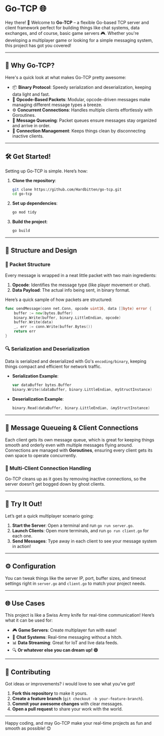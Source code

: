 
# Go-TCP 🌐

Hey there! 👋 Welcome to **Go-TCP** – a flexible Go-based TCP server and client framework perfect for building things like chat systems, data exchanges, and of course, basic game servers 🎮. Whether you're developing a multiplayer game or looking for a simple messaging system, this project has got you covered!

---

## 🚀 Why Go-TCP?

Here's a quick look at what makes Go-TCP pretty awesome:

- 📦 **Binary Protocol**: Speedy serialization and deserialization, keeping data light and fast.
- 🔄 **Opcode-Based Packets**: Modular, opcode-driven messages make managing different message types a breeze.
- ⚙️ **Concurrent Connections**: Handles multiple clients effortlessly with Goroutines.
- 📨 **Message Queueing**: Packet queues ensure messages stay organized and arrive in order.
- 🔗 **Connection Management**: Keeps things clean by disconnecting inactive clients.

---

## 🛠 Get Started!

Setting up Go-TCP is simple. Here’s how:

1. **Clone the repository**:

    ```bash
    git clone https://github.com/Hardbitten/go-tcp.git
    cd go-tcp
    ```

2. **Set up dependencies**:

    ```bash
    go mod tidy
    ```

3. **Build the project**:

    ```bash
    go build
    ```

---

## 🎨 Structure and Design

### 📑 Packet Structure

Every message is wrapped in a neat little packet with two main ingredients:

1. **Opcode**: Identifies the message type (like player movement or chat).
2. **Data Payload**: The actual info being sent, in binary format.

Here’s a quick sample of how packets are structured:

```go
func sendMessage(conn net.Conn, opcode uint16, data []byte) error {
    buffer := new(bytes.Buffer)
    binary.Write(buffer, binary.LittleEndian, opcode)
    buffer.Write(data)
    _, err := conn.Write(buffer.Bytes())
    return err
}
```

### 🔍 Serialization and Deserialization

Data is serialized and deserialized with Go's `encoding/binary`, keeping things compact and efficient for network traffic.

- **Serialization Example**:

    ```go
    var dataBuffer bytes.Buffer
    binary.Write(&dataBuffer, binary.LittleEndian, myStructInstance)
    ```

- **Deserialization Example**:

    ```go
    binary.Read(dataBuffer, binary.LittleEndian, &myStructInstance)
    ```

---

## 🔄 Message Queueing & Client Connections

Each client gets its own message queue, which is great for keeping things smooth and orderly even with multiple messages flying around. Connections are managed with **Goroutines**, ensuring every client gets its own space to operate concurrently.

### 🤹 Multi-Client Connection Handling

Go-TCP cleans up as it goes by removing inactive connections, so the server doesn’t get bogged down by ghost clients.

---

## 🧪 Try It Out!

Let’s get a quick multiplayer scenario going:

1. **Start the Server**: Open a terminal and run `go run server.go`.
2. **Launch Clients**: Open more terminals, and run `go run client.go` for each one.
3. **Send Messages**: Type away in each client to see your message system in action!

---

## ⚙️ Configuration

You can tweak things like the server IP, port, buffer sizes, and timeout settings right in `server.go` and `client.go` to match your project needs.

---

## 🌐 Use Cases

This project is like a Swiss Army knife for real-time communication! Here’s what it can be used for:

- 🎮 **Game Servers**: Create multiplayer fun with ease!
- 💬 **Chat Systems**: Real-time messaging without a hitch.
- 📊 **Data Streaming**: Great for IoT and live data feeds.
- 🔍 **Or whatever else you can dream up! 😄**

---

## 🤝 Contributing

Got ideas or improvements? i would love to see what you’ve got!

1. **Fork this repository** to make it yours.
2. **Create a feature branch** (`git checkout -b your-feature-branch`).
3. **Commit your awesome changes** with clear messages.
4. **Open a pull request** to share your work with the world.
---

Happy coding, and may Go-TCP make your real-time projects as fun and smooth as possible! 😊
